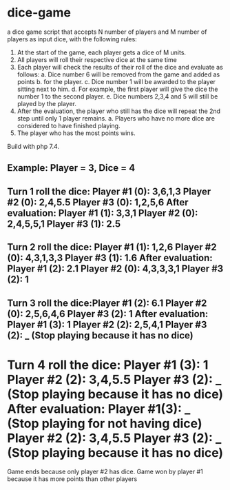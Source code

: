 # dice-game

a dice game script that accepts N number of players and M number of players as input
dice, with the following rules:
1. At the start of the game, each player gets a dice of M units.
2. All players will roll their respective dice at the same time
3. Each player will check the results of their roll of the dice and evaluate as follows:
a. Dice number 6 will be removed from the game and added as points
b. for the player.
c. Dice number 1 will be awarded to the player sitting next to him.
d. For example, the first player will give the dice the number 1 to the second player.
e. Dice numbers 2,3,4 and 5 will still be played by the player.
4. After the evaluation, the player who still has the dice will repeat the 2nd step
until only 1 player remains.
a. Players who have no more dice are considered to have finished playing.
5. The player who has the most points wins.

Build with php 7.4.

Example:
Player = 3, Dice = 4
--------------------
Turn 1 roll the dice:
Player #1 (0): 3,6,1,3
Player #2 (0): 2,4,5.5
Player #3 (0): 1,2,5,6
After evaluation:
Player #1 (1): 3,3,1
Player #2 (0): 2,4,5,5,1
Player #3 (1): 2.5
-------------------
Turn 2 roll the dice:
Player #1 (1): 1,2,6
Player #2 (0): 4,3,1,3,3
Player #3 (1): 1.6
After evaluation:
Player #1 (2): 2.1
Player #2 (0): 4,3,3,3,1
Player #3 (2): 1
---------------------
Turn 3 roll the dice:Player #1 (2): 6.1
Player #2 (0): 2,5,6,4,6
Player #3 (2): 1
After evaluation:
Player #1 (3): 1
Player #2 (2): 2,5,4,1
Player #3 (2): _ (Stop playing because it has no dice)
--------------------
Turn 4 roll the dice:
Player #1 (3): 1
Player #2 (2): 3,4,5.5
Player #3 (2): _ (Stop playing because it has no dice)
After evaluation:
Player #1(3): _ (Stop playing for not having dice)
Player #2 (2): 3,4,5.5
Player #3 (2): _ (Stop playing because it has no dice)
====================
Game ends because only player #2 has dice.
Game won by player #1 because it has more points than other players
